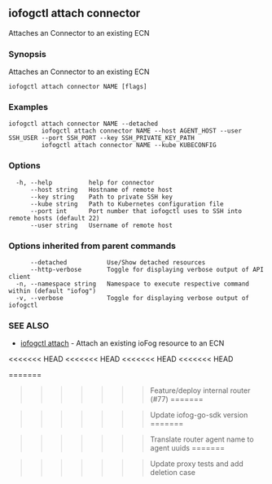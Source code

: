 ## iofogctl attach connector

Attaches an Connector to an existing ECN

### Synopsis

Attaches an Connector to an existing ECN

```
iofogctl attach connector NAME [flags]
```

### Examples

```
iofogctl attach connector NAME --detached
		 iofogctl attach connector NAME --host AGENT_HOST --user SSH_USER --port SSH_PORT --key SSH_PRIVATE_KEY_PATH
		 iofogctl attach connector NAME --kube KUBECONFIG
```

### Options

```
  -h, --help          help for connector
      --host string   Hostname of remote host
      --key string    Path to private SSH key
      --kube string   Path to Kubernetes configuration file
      --port int      Port number that iofogctl uses to SSH into remote hosts (default 22)
      --user string   Username of remote host
```

### Options inherited from parent commands

```
      --detached           Use/Show detached resources
      --http-verbose       Toggle for displaying verbose output of API client
  -n, --namespace string   Namespace to execute respective command within (default "iofog")
  -v, --verbose            Toggle for displaying verbose output of iofogctl
```

### SEE ALSO

* [iofogctl attach](iofogctl_attach.md)	 - Attach an existing ioFog resource to an ECN

<<<<<<< HEAD
<<<<<<< HEAD
<<<<<<< HEAD
<<<<<<< HEAD

=======

>>>>>>> Feature/deploy internal router (#77)
=======

>>>>>>> Update iofog-go-sdk version
=======

>>>>>>> Translate router agent name to agent uuids
=======

>>>>>>> Update proxy tests and add deletion case
